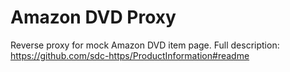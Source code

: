 # Amazon DVD Proxy
Reverse proxy for mock Amazon DVD item page. Full description: https://github.com/sdc-https/ProductInformation#readme
